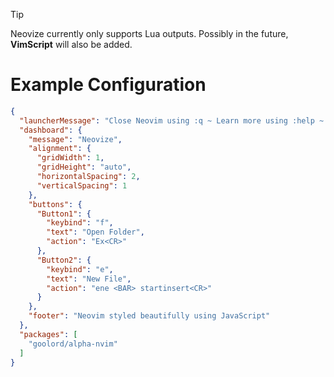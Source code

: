 > [!TIP]
> Neovize currently only supports Lua outputs. Possibly in the future, **VimScript** will also be added.

# Example Configuration
```json
{
  "launcherMessage": "Close Neovim using :q ~ Learn more using :help ~ Use commands using :",
  "dashboard": {
    "message": "Neovize",
    "alignment": {
      "gridWidth": 1,
      "gridHeight": "auto",
      "horizontalSpacing": 2,
      "verticalSpacing": 1
    },
    "buttons": {
      "Button1": {
        "keybind": "f",
        "text": "Open Folder",
        "action": "Ex<CR>"
      },
      "Button2": {
        "keybind": "e",
        "text": "New File",
        "action": "ene <BAR> startinsert<CR>"
      }
    },
    "footer": "Neovim styled beautifully using JavaScript"
  },
  "packages": [
    "goolord/alpha-nvim"
  ]
}
```